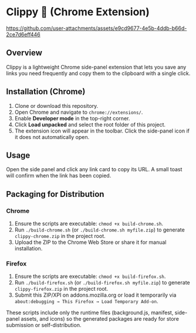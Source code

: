 # Clippy 📎 (Chrome Extension)

https://github.com/user-attachments/assets/e9cd9677-4e5b-4ddb-b66d-2ce7d6eff446

## Overview
Clippy is a lightweight Chrome side-panel extension that lets you save any links you need frequently and copy them to the clipboard with a single click.

## Installation (Chrome)
1. Clone or download this repository.
2. Open Chrome and navigate to `chrome://extensions/`.
3. Enable **Developer mode** in the top-right corner.
4. Click **Load unpacked** and select the root folder of this project.
5. The extension icon will appear in the toolbar. Click the side-panel icon if it does not automatically open.

## Usage
Open the side panel and click any link card to copy its URL. A small toast will confirm when the link has been copied.

## Packaging for Distribution

### Chrome
1. Ensure the scripts are executable: `chmod +x build-chrome.sh`.  
2. Run `./build-chrome.sh` (or `./build-chrome.sh myfile.zip`) to generate `clippy-chrome.zip` in the project root.  
3. Upload the ZIP to the Chrome Web Store or share it for manual installation.

### Firefox
1. Ensure the scripts are executable: `chmod +x build-firefox.sh`.  
2. Run `./build-firefox.sh` (or `./build-firefox.sh myfile.zip`) to generate `clippy-firefox.zip` in the project root.  
3. Submit this ZIP/XPI on addons.mozilla.org or load it temporarily via `about:debugging → This Firefox → Load Temporary Add-on`.

These scripts include only the runtime files (background.js, manifest, side-panel assets, and icons) so the generated packages are ready for store submission or self-distribution.
